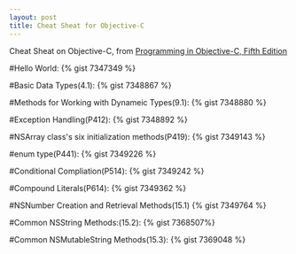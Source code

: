 ```yaml
---
layout: post
title: Cheat Sheat for Objective-C
---
```

Cheat Sheat on Objective-C, from [Programming in Objective-C, Fifth Edition](http://book.douban.com/subject/11622649/)



#Hello World:
{% gist 7347349 %}



#Basic Data Types(4.1):
{% gist 7348867 %}



#Methods for Working with Dynameic Types(9.1):
{% gist 7348880 %}



#Exception Handling(P412):
{% gist 7348892 %}



#NSArray class's six initialization methods(P419):
{% gist 7349143 %}



#enum type(P441):
{% gist 7349226 %}



#Conditional Compliation(P514):
{% gist 7349242 %}



#Compound Literals(P614):
{% gist 7349362 %}



#NSNumber Creation and Retrieval Methods(15.1)
{% gist 7349764 %}



#Common NSString Methods:(15.2):
{% gist 7368507%}



#Common NSMutableString Methods(15.3):
{% gist 7369048 %}
